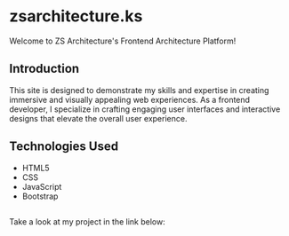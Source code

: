 # zsarchitecture.ks
Welcome to ZS Architecture's Frontend Architecture Platform!

## Introduction
This site is designed to demonstrate my skills and expertise in creating immersive and visually appealing web experiences. As a frontend developer, I specialize in crafting engaging user interfaces and interactive designs that elevate the overall user experience.

## Technologies Used
* HTML5
* CSS
* JavaScript
* Bootstrap

##
Take a look at my project in the link below:
